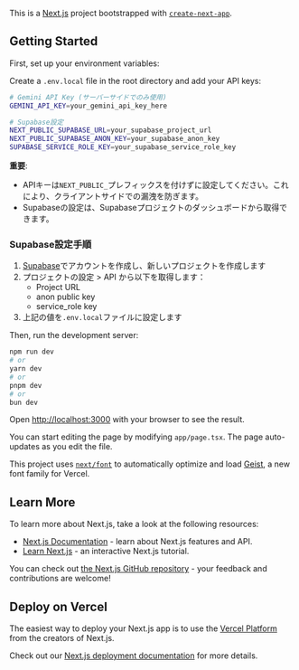 This is a [Next.js](https://nextjs.org) project bootstrapped with [`create-next-app`](https://nextjs.org/docs/app/api-reference/cli/create-next-app).

## Getting Started

First, set up your environment variables:

Create a `.env.local` file in the root directory and add your API keys:

```bash
# Gemini API Key (サーバーサイドでのみ使用)
GEMINI_API_KEY=your_gemini_api_key_here

# Supabase設定
NEXT_PUBLIC_SUPABASE_URL=your_supabase_project_url
NEXT_PUBLIC_SUPABASE_ANON_KEY=your_supabase_anon_key
SUPABASE_SERVICE_ROLE_KEY=your_supabase_service_role_key
```

**重要**: 
- APIキーは`NEXT_PUBLIC_`プレフィックスを付けずに設定してください。これにより、クライアントサイドでの漏洩を防ぎます。
- Supabaseの設定は、Supabaseプロジェクトのダッシュボードから取得できます。

### Supabase設定手順

1. [Supabase](https://supabase.com)でアカウントを作成し、新しいプロジェクトを作成します
2. プロジェクトの設定 > API から以下を取得します：
   - Project URL
   - anon public key
   - service_role key
3. 上記の値を`.env.local`ファイルに設定します

Then, run the development server:

```bash
npm run dev
# or
yarn dev
# or
pnpm dev
# or
bun dev
```

Open [http://localhost:3000](http://localhost:3000) with your browser to see the result.

You can start editing the page by modifying `app/page.tsx`. The page auto-updates as you edit the file.

This project uses [`next/font`](https://nextjs.org/docs/app/building-your-application/optimizing/fonts) to automatically optimize and load [Geist](https://vercel.com/font), a new font family for Vercel.

## Learn More

To learn more about Next.js, take a look at the following resources:

- [Next.js Documentation](https://nextjs.org/docs) - learn about Next.js features and API.
- [Learn Next.js](https://nextjs.org/learn) - an interactive Next.js tutorial.

You can check out [the Next.js GitHub repository](https://github.com/vercel/next.js) - your feedback and contributions are welcome!

## Deploy on Vercel

The easiest way to deploy your Next.js app is to use the [Vercel Platform](https://vercel.com/new?utm_medium=default-template&filter=next.js&utm_source=create-next-app&utm_campaign=create-next-app-readme) from the creators of Next.js.

Check out our [Next.js deployment documentation](https://nextjs.org/docs/app/building-your-application/deploying) for more details.
